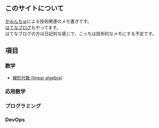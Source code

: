 ## このサイトについて

[かみんちゅ](https://twitter.com/AllisTheWill)による技術関連のメモ書きです。  
[はてなブログ](https://nanabyo.hatenablog.com/)もやってます。  
はてなブログの方は日記的な感じで、こっちは技術的なメモにする予定です。  

## 項目

### 数学

- [線形代数 [linear algebra]](linearalgebra/test1)

### 応用数学

### プログラミング

### DevOps
